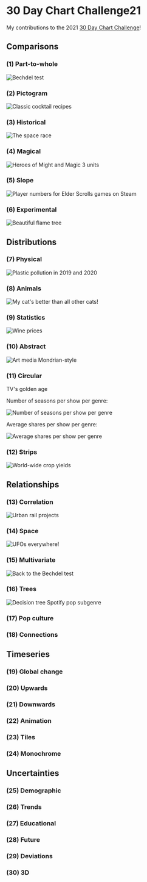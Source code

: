 # 30 Day Chart Challenge21

My contributions to the 2021 [30 Day Chart Challenge](https://twitter.com/30DayChartChall)!


## Comparisons

### (1) Part-to-whole

![Bechdel test](https://github.com/JuliaMuellerFr/30DayChartChallenge21/blob/main/plots/01_bechdel.png)


### (2) Pictogram

![Classic cocktail recipes](https://github.com/JuliaMuellerFr/30DayChartChallenge21/blob/main/plots/02_cocktails.png)


### (3) Historical

![The space race](https://github.com/JuliaMuellerFr/30DayChartChallenge21/blob/main/plots/03_space.png)


### (4) Magical

![Heroes of Might and Magic 3 units](https://github.com/JuliaMuellerFr/30DayChartChallenge21/blob/main/plots/04_heroes.png)


### (5) Slope

![Player numbers for Elder Scrolls games on Steam](https://github.com/JuliaMuellerFr/30DayChartChallenge21/blob/main/plots/05_ElderScrolls.png)


### (6) Experimental

![Beautiful flame tree](https://github.com/JuliaMuellerFr/30DayChartChallenge21/blob/main/plots/06_ft_berlin.png)


## Distributions

### (7) Physical

![Plastic pollution in 2019 and 2020](https://github.com/JuliaMuellerFr/30DayChartChallenge21/blob/main/plots/07_plastics.png)


### (8) Animals

![My cat's better than all other cats!](https://github.com/JuliaMuellerFr/30DayChartChallenge21/blob/main/plots/08_animals.png)


### (9) Statistics

![Wine prices](https://github.com/JuliaMuellerFr/30DayChartChallenge21/blob/main/plots/09_wine.png)


### (10) Abstract

![Art media Mondrian-style](https://github.com/JuliaMuellerFr/30DayChartChallenge21/blob/main/plots/10_art.png)


### (11) Circular

TV's golden age

Number of seasons per show per genre:

![Number of seasons per show per genre](https://github.com/JuliaMuellerFr/30DayChartChallenge21/blob/main/plots/11_seasons.PNG)

Average shares per show per genre:

![Average shares per show per genre](https://github.com/JuliaMuellerFr/30DayChartChallenge21/blob/main/plots/11_shares.PNG)


### (12) Strips

![World-wide crop yields](https://github.com/JuliaMuellerFr/30DayChartChallenge21/blob/main/plots/12_crops.png)


## Relationships

### (13) Correlation

![Urban rail projects](https://github.com/JuliaMuellerFr/30DayChartChallenge21/blob/main/plots/13_transitCost.png)


### (14) Space

![UFOs everywhere!](https://github.com/JuliaMuellerFr/30DayChartChallenge21/blob/main/plots/14_ufos.png)


### (15) Multivariate

![Back to the Bechdel test](https://github.com/JuliaMuellerFr/30DayChartChallenge21/blob/main/plots/15_bechdelAgain.png)


### (16) Trees

![Decision tree Spotify pop subgenre](https://github.com/JuliaMuellerFr/30DayChartChallenge21/blob/main/plots/16_popTree.png)


### (17) Pop culture

### (18) Connections


## Timeseries

### (19) Global change

### (20) Upwards

### (21) Downwards

### (22) Animation

### (23) Tiles

### (24) Monochrome


## Uncertainties

### (25) Demographic

### (26) Trends

### (27) Educational

### (28) Future

### (29) Deviations

### (30) 3D

